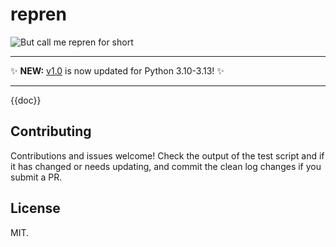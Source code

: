 # repren

![But call me repren for short](https://github.com/jlevy/repren/blob/master/images/awkward-150.jpg)

---

✨ **NEW:** [v1.0](https://github.com/jlevy/repren/releases/tag/1.0.1) is now updated for Python 3.10-3.13! ✨

---

{{doc}}

## Contributing

Contributions and issues welcome!
Check the output of the test script and if it has changed or needs updating,
and commit the clean log changes if you submit a PR.

## License

MIT.
